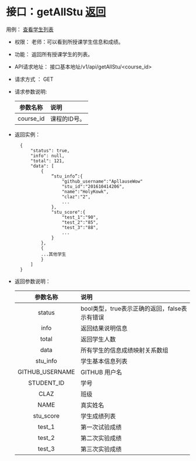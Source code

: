 # 接口：getAllStu  [返回](../README.md)
用例： [查看学生列表](../case/showStuList.md)

- 权限：
    老师：可以看到所授课学生信息和成绩。

- 功能：
    返回所有授课学生的列表。

- API请求地址：
   接口基本地址/v1/api/getAllStu/<course_id>

- 请求方式 ：
    GET

- 请求参数说明:

    |参数名称|说明|
    |:---------:|:--------------------------------------------------------|      
    |course_id|课程的ID号。|

- 返回实例：

        {
            "status": true,
            "info": null,
            "total": 121,
            "data": [
                {
                    “stu_info”:{
                        "github_username":"ApllauseWow"
                        "stu_id":"201610414206",
                        "name":"HolyKowk",
                        "claz":"2",
                        ...    
                    },
                    "stu_score":{
                        "test_1":"90",
                        "test_2":"85",
                        "test_3":"88",
                        ...
                    }
                },
                {
                ...其他学生
                }
            ]
        }

- 返回参数说明：

  |参数名称|说明|
  |:---------:|:--------------------------------------------------------|
  |status|bool类型，true表示正确的返回，false表示有错误|
  |info|返回结果说明信息|
  |total|返回学生人数|
  |data|所有学生的信息成绩映射关系数组|
  |stu_info|学生基本信息列表|
  |GITHUB_USERNAME|GITHUB 用户名|
  |STUDENT_ID|学号|
  |CLAZ|班级|
  |NAME|真实姓名|
  |stu_score|学生成绩列表|
  |test_1|第一次试验成绩|
  |test_2|第二次实验成绩|
  |test_3|第三次实验成绩|